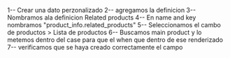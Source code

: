 1-- Crear una dato perzonalizado
2-- agregamos la definicion
3-- Nombramos ala definicion Related products
4-- En name and key nombramos "product_info.related_products"
5-- Seleccionamos el cambo de productos > Lista de productos 
6-- Buscamos main product y lo metemos dentro del case para que el when que dentro de ese renderizado 
7-- verificamos que se haya creado correctamente el campo 